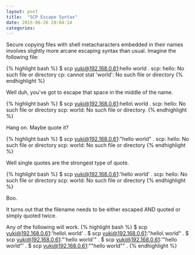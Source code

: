 ```yaml
---
layout: post
title:  "SCP Escape Syntax"
date: 2015-06-26 20:04:14
categories: 
---
```

Secure copying files with shell metacharacters embedded in their names involves slightly more arcane escaping syntax than usual. Imagine the following file:

{% highlight bash %}
$ scp yuki@192.168.0.61:hello world .
scp: hello: No such file or directory
cp: cannot stat 'world': No such file or directory
{% endhighlight %}

Well duh, you've got to escape that space in the middle of the name.

{% highlight bash %}
$ scp yuki@192.168.0.61:hello\ world .
scp: hello: No such file or directory
scp: world: No such file or directory.
{% endhighlight %}

Hang on. Maybe quote it?

{% highlight bash %}
$ scp yuki@192.168.0.61:"hello world" .
scp: hello: No such file or directory
scp: world: No such file or directory
{% endhighlight %}

Well single quotes are the strongest type of quote.

{% highlight bash %}
$ scp yuki@192.168.0.61:'hello world' .
scp: hello: No such file or directory
scp: world: No such file or directory
{% endhighlight %}

Boo. 

It turns out that the filename needs to be either escaped AND quoted or simply quoted twice. 

Any of the following will work.
{% highlight bash %}
$ scp yuki@192.168.0.61:'hello\ world' .
$ scp yuki@192.168.0.61:"hello\ world" .
$ scp yuki@192.168.0.61:"'hello world'" .
$ scp yuki@192.168.0.61:'"hello world"' .
$ scp yuki@192.168.0.61:"\"hello world\"" .
{% endhighlight %}
